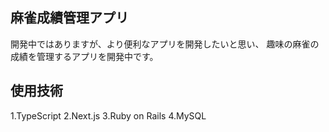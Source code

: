 ## 麻雀成績管理アプリ

開発中ではありますが、より便利なアプリを開発したいと思い、
趣味の麻雀の成績を管理するアプリを開発中です。

## 使用技術
1.TypeScript
2.Next.js
3.Ruby on Rails
4.MySQL
